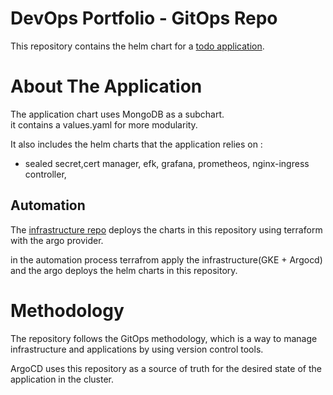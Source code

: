 # DevOps Portfolio - GitOps Repo

This repository contains the helm chart for a [todo application](https://github.com/elior7557/protfolio-DevOps-application).

# About The Application
The application chart uses MongoDB as a subchart. <br>
it contains a values.yaml for more modularity.

It also includes the helm charts that the application relies on : 
- sealed secret,cert manager, efk, grafana, prometheos,  nginx-ingress controller,

## Automation
The [infrastructure repo](https://github.com/elior7557/protfolio_infra.git) deploys the charts in this repository using terraform with the argo provider.

in the automation process terrafrom apply the infrastructure(GKE + Argocd) and the argo deploys the helm charts in this repository.

# Methodology 
The repository follows the GitOps methodology, which is a way to manage infrastructure and applications by using version control tools. 

ArgoCD uses this repository as a source of truth for the desired state of the application in the cluster.
